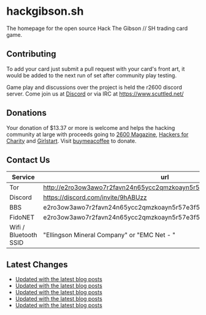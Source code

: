 # hackgibson.sh
The homepage for the open source Hack The Gibson // SH trading card game.


## Contributing

To add your card just submit a pull request with your card's front art, it would be added to the next run of set after community play testing.

Game play and discussions over the project is held the r2600 discord server. Come join us at [Discord](https://discord.com/invite/9hABUzz) or via IRC at https://www.scuttled.net/


## Donations

Your donation of $13.37 or more is welcome and helps the hacking community at large with proceeds going to [2600 Magazine](https://2600.com/), [Hackers for Charity](https://hackersforcharity.org) and [Girlstart](https://girlstart.org).  Visit [buymeacoffee](https://www.buymeacoffee.com/hackgibson.sh) to donate.


## Contact Us

Service | url
-|-
Tor | http://e2ro3ow3awo7r2favn24n65ycc2qmzkoayn5r57e3f56nvjwdcgg32ad.onion
Discord | https://discord.com/invite/9hABUzz
BBS | e2ro3ow3awo7r2favn24n65ycc2qmzkoayn5r57e3f56nvjwdcgg32ad.onion:23
FidoNET | e2ro3ow3awo7r2favn24n65ycc2qmzkoayn5r57e3f56nvjwdcgg32ad.onion:24554
Wifi / Bluetooth SSID | "Ellingson Mineral Company" or "EMC Net - <fidonet address>"

## Latest Changes
<!-- BLOG-POST-LIST:START -->
- [Updated with the latest blog posts](https://github.com/DFW2600/hackgibson.sh/commit/cf6b43c3e240c3fdd61830958a60a0e42660c6e2)
- [Updated with the latest blog posts](https://github.com/DFW2600/hackgibson.sh/commit/b48782c4ca4bd4599b0bdd07164d1e4d33a275ee)
- [Updated with the latest blog posts](https://github.com/DFW2600/hackgibson.sh/commit/f08db2ac7d555efda4829342e7ff086cdefb6a73)
- [Updated with the latest blog posts](https://github.com/DFW2600/hackgibson.sh/commit/e27a2410b8f901feba6b575411702bb2c448bed7)
- [Updated with the latest blog posts](https://github.com/DFW2600/hackgibson.sh/commit/ac6d4b3e858dd5c742a280f94ca512889b2c8884)
<!-- BLOG-POST-LIST:END -->
